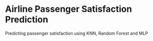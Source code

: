 # Airline Passenger Satisfaction Prediction
Predicting passenger satisfaction using KNN, Random Forest and MLP
